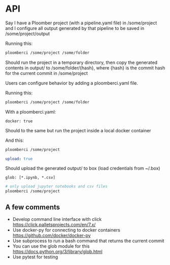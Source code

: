 # API

Say I have a Ploomber project (with a pipeline.yaml file) in /some/project
and I configure all output generated by that pipeline to be saved in
/some/project/output

Running this:

```sh
ploomberci /some/project /some/folder
```

Should run the project in a temporary directory, then copy the generated
contents in output/ to /some/folder/{hash}, where {hash} is the commit hash
for the current commit in /some/project

Users can configure behavior by adding a ploomberci.yaml file.

Running this:

```sh
ploomberci /some/project /some/folder
```

With a ploomberci.yaml:

```
docker: true
```

Should to the same but run the project inside a local docker container

And this:

```sh
ploomberci /some/project
```

```yaml
upload: true
```

Should upload the generated output/ to box (load credentials from ~/.box)

```
glob: [*.ipynb, *.csv]
```

```sh
# only upload jupyter notebooks and csv files
ploomberci /some/project
```


## A few comments

* Develop command line interface with click https://click.palletsprojects.com/en/7.x/
* Use docker-py for connecting to docker containers https://github.com/docker/docker-py
* Use subprocess to run a bash command that returns the current commit
* You can use the glob module for this https://docs.python.org/3/library/glob.html
* Use pytest for testing